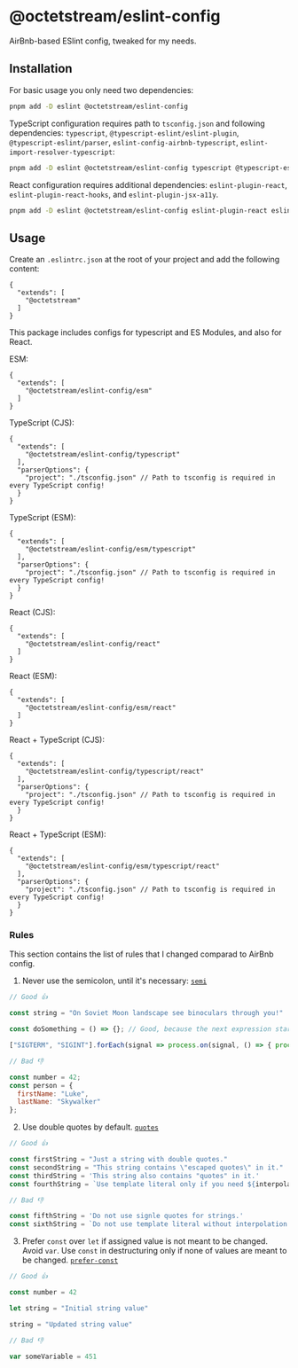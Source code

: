 # @octetstream/eslint-config

AirBnb-based ESlint config, tweaked for my needs.

## Installation

For basic usage you only need two dependencies:

```bash
pnpm add -D eslint @octetstream/eslint-config
```

TypeScript configuration requires path to `tsconfig.json` and following dependencies: `typescript`, `@typescript-eslint/eslint-plugin`, `@typescript-eslint/parser`, `eslint-config-airbnb-typescript`, `eslint-import-resolver-typescript`:

```bash
pnpm add -D eslint @octetstream/eslint-config typescript @typescript-eslint/eslint-plugin @typescript-eslint/parser eslint-config-airbnb-typescript eslint-import-resolver-typescript
```

React configuration requires additional dependencies: `eslint-plugin-react`, `eslint-plugin-react-hooks`, and `eslint-plugin-jsx-a11y`.

```bash
pnpm add -D eslint @octetstream/eslint-config eslint-plugin-react eslint-plugin-react-hooks eslint-plugin-jsx-a11y
```

## Usage

Create an `.eslintrc.json` at the root of your project and add the following content:

```json5
{
  "extends": [
    "@octetstream"
  ]
}
```

This package includes configs for typescript and ES Modules, and also for React.

ESM:

```json5
{
  "extends": [
    "@octetstream/eslint-config/esm"
  ]
}
```

TypeScript (CJS):

```json5
{
  "extends": [
    "@octetstream/eslint-config/typescript"
  ],
  "parserOptions": {
    "project": "./tsconfig.json" // Path to tsconfig is required in every TypeScript config!
  }
}
```

TypeScript (ESM):

```json5
{
  "extends": [
    "@octetstream/eslint-config/esm/typescript"
  ],
  "parserOptions": {
    "project": "./tsconfig.json" // Path to tsconfig is required in every TypeScript config!
  }
}
```

React (CJS):

```json5
{
  "extends": [
    "@octetstream/eslint-config/react"
  ]
}
```

React (ESM):

```json5
{
  "extends": [
    "@octetstream/eslint-config/esm/react"
  ]
}
```

React + TypeScript (CJS):

```json5
{
  "extends": [
    "@octetstream/eslint-config/typescript/react"
  ],
  "parserOptions": {
    "project": "./tsconfig.json" // Path to tsconfig is required in every TypeScript config!
  }
}
```

React + TypeScript (ESM):

```json5
{
  "extends": [
    "@octetstream/eslint-config/esm/typescript/react"
  ],
  "parserOptions": {
    "project": "./tsconfig.json" // Path to tsconfig is required in every TypeScript config!
  }
}
```

### Rules

This section contains the list of rules that I changed comparad to AirBnb config.

1. Never use the semicolon, until it's necessary: [`semi`](https://eslint.org/docs/rules/semi)

```js
// Good 👍

const string = "On Soviet Moon landscape see binoculars through you!"

const doSomething = () => {}; // Good, because the next expression starts with an array declaration, but does not have an assignment

["SIGTERM", "SIGINT"].forEach(signal => process.on(signal, () => { process.exitCode = 0 }))

// Bad 👎

const number = 42;
const person = {
  firstName: "Luke",
  lastName: "Skywalker"
};
```

2. Use double quotes by default. [`quotes`](https://eslint.org/docs/rules/quotes)

```js
// Good 👍

const firstString = "Just a string with double quotes."
const secondString = "This string contains \"escaped quotes\" in it."
const thirdString = 'This string also contains "quotes" in it.'
const fourthString = `Use template literal only if you need ${interpolation}.`

// Bad 👎

const fifthString = 'Do not use signle quotes for strings.'
const sixthString = `Do not use template literal without interpolation.`
```

3. Prefer `const` over `let` if assigned value is not meant to be changed. Avoid `var`. Use `const` in destructuring only if none of values are meant to be changed. [`prefer-const`](https://eslint.org/docs/rules/prefer-const)

```js
// Good 👍

const number = 42

let string = "Initial string value"

string = "Updated string value"

// Bad 👎

var someVariable = 451
```
